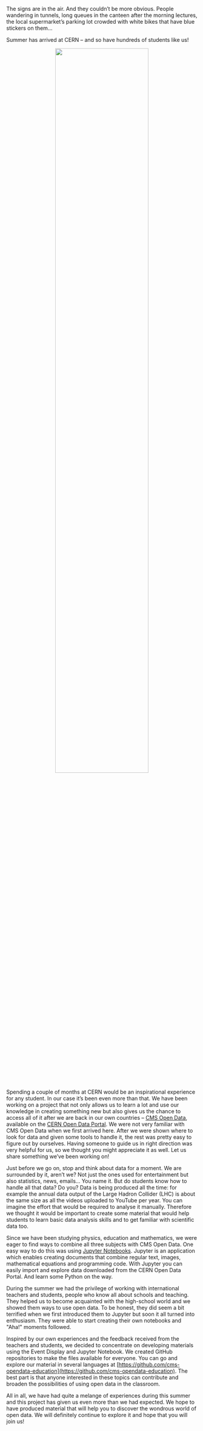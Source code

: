 The signs are in the air. And they couldn’t be more obvious. People wandering in tunnels, long queues in the canteen after the morning lectures, the local supermarket’s parking lot crowded with white bikes that have blue stickers on them…

Summer has arrived at CERN – and so have hundreds of students like us!

<p align="center">
<img src="/static/docs/cms-summer-student-report-2017/opendatasummer.jpeg" width="70%"></p>

Spending a couple of months at CERN would be an inspirational experience for any student. In our case it’s been even more than that. We have been working on a project that not only allows us to learn a lot and use our knowledge in creating something new but also gives us the chance to access all of it after we are back in our own countries – [CMS Open Data](http://opendata.cern.ch/docs/about-cms), available on the [CERN Open Data Portal](http://opendata.cern.ch). We were not very familiar with CMS Open Data when we first arrived here. After we were shown where to look for data and given some tools to handle it, the rest was pretty easy to figure out by ourselves. Having someone to guide us in right direction was very helpful for us, so we thought you might appreciate it as well. Let us share something we’ve been working on!

Just before we go on, stop and think about data for a moment. We are surrounded by it, aren’t we? Not just the ones used for entertainment but also statistics, news, emails… You name it. But do students know how to handle all that data? Do you? Data is being produced all the time: for example the annual data output of the Large Hadron Collider (LHC) is about the same size as all the videos uploaded to YouTube per year. You can imagine the effort that would be required to analyse it manually. Therefore we thought it would be important to create some material that would help students to learn basic data analysis skills and to get familiar with scientific data too.

Since we have been studying physics, education and mathematics, we were eager to find ways to combine all three subjects with CMS Open Data. One easy way to do this was using [Jupyter Notebooks](https://jupyter.org/about.html). Jupyter is an application which enables creating documents that combine regular text, images, mathematical equations and programming code. With Jupyter you can easily import and explore data downloaded from the CERN Open Data Portal. And learn some Python on the way.

During the summer we had the privilege of working with international teachers and students, people who know all about schools and teaching. They helped us to become acquainted with the high-school world and we showed them ways to use open data. To be honest, they did seem a bit terrified when we first introduced them to Jupyter but soon it all turned into enthusiasm. They were able to start creating their own notebooks and "Aha!" moments followed.

Inspired by our own experiences and the feedback received from the teachers and students, we decided to concentrate on developing materials using the Event Display and Jupyter Notebook. We created GitHub repositories to make the files available for everyone. You can go and explore our material in several languages at [https://github.com/cms-opendata-education](https://github.com/cms-opendata-education). The best part is that anyone interested in these topics can contribute and broaden the possibilities of using open data in the classroom.

All in all, we have had quite a melange of experiences during this summer and this project has given us even more than we had expected. We hope to have produced material that will help you to discover the wondrous world of open data. We will definitely continue to explore it and hope that you will join us!
